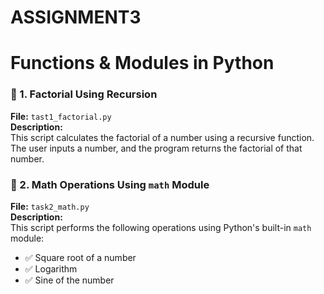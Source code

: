 # ASSIGNMENT3
# Functions & Modules in Python

### 🔹 1. Factorial Using Recursion

**File:** `tast1_factorial.py`  
**Description:**  
This script calculates the factorial of a number using a recursive function. The user inputs a number, and the program returns the factorial of that number.

### 🔹 2. Math Operations Using `math` Module

**File:** `task2_math.py`  
**Description:**  
This script performs the following operations using Python's built-in `math` module:
- ✅ Square root of a number
- ✅ Logarithm 
- ✅ Sine of the number



